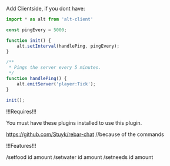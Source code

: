 Add Clientside, if you dont have:

```ts
import * as alt from 'alt-client'

const pingEvery = 5000;

function init() {
    alt.setInterval(handlePing, pingEvery);
}

/**
 * Pings the server every 5 minutes.
 */
function handlePing() {
    alt.emitServer('player:Tick');
}

init();
```


!!!Requires!!!

You must have these plugins installed to use this plugin.

https://github.com/Stuyk/rebar-chat      //because of the commands

!!!Features!!!

/setfood id amount
/setwater id amount
/setneeds id amount
